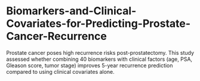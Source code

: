 # Biomarkers-and-Clinical-Covariates-for-Predicting-Prostate-Cancer-Recurrence
Prostate cancer poses high recurrence risks post-prostatectomy. This study assessed whether combining 40 biomarkers with clinical factors (age, PSA, Gleason score, tumor stage) improves 5-year recurrence prediction compared to using clinical covariates alone.

